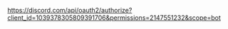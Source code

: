 https://discord.com/api/oauth2/authorize?client_id=1039378305809391706&permissions=2147551232&scope=bot